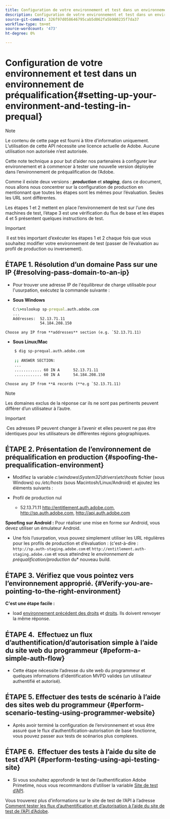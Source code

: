 ```yaml
---
title: Configuration de votre environnement et test dans un environnement de préqualification
description: Configuration de votre environnement et test dans un environnement de préqualification
source-git-commit: 326f97d058646795cab5d062fa5b980235f7da37
workflow-type: tm+mt
source-wordcount: '473'
ht-degree: 0%

---
```



# Configuration de votre environnement et test dans un environnement de préqualification{#setting-up-your-environment-and-testing-in-prequal}

>[!NOTE]
>
>Le contenu de cette page est fourni à titre d’information uniquement. L’utilisation de cette API nécessite une licence actuelle de Adobe. Aucune utilisation non autorisée n’est autorisée.

Cette note technique a pour but d’aider nos partenaires à configurer leur environnement et à commencer à tester une nouvelle version déployée dans l’environnement de préqualification de l’Adobe.

Comme il existe deux versions : ***production*** et ***staging***, dans ce document, nous allons nous concentrer sur la configuration de production en mentionnant que toutes les étapes sont les mêmes pour l’évaluation. Seules les URL sont différentes.

Les étapes 1 et 2 mettent en place l’environnement de test sur l’une des machines de test, l’étape 3 est une vérification du flux de base et les étapes 4 et 5 présentent quelques instructions de test.

>[!IMPORTANT]
>
> Il est très important d’exécuter les étapes 1 et 2 chaque fois que vous souhaitez modifier votre environnement de test (passer de l’évaluation au profil de production ou inversement).
 

## ÉTAPE 1. Résolution d’un domaine Pass sur une IP {#resolving-pass-domain-to-an-ip}

* Pour trouver une adresse IP de l&#39;équilibreur de charge utilisable pour l&#39;usurpation, exécutez la commande suivante :

* **Sous Windows**

   ```cmd
   C:\>nslookup sp-prequal.auth.adobe.com
   ...
   Addresses:  52.13.71.11
               54.184.208.150
   ```

```Choose any IP from **addresses** section (e.g. `52.13.71.11)```

* **Sous Linux/Mac**

```sh
    $ dig sp-prequal.auth.adobe.com
    
    ;; ANSWER SECTION:
    ...
    ............ 60 IN A      52.13.71.11
    ............ 60 IN A      54.184.208.150
```

```Choose any IP from **A records (**e.g `52.13.71.11)```

>[!NOTE]
>
>Les domaines exclus de la réponse car ils ne sont pas pertinents peuvent différer d’un utilisateur à l’autre.

>[!IMPORTANT]
>
> Ces adresses IP peuvent changer à l’avenir et elles peuvent ne pas être identiques pour les utilisateurs de différentes régions géographiques.


## ÉTAPE 2.  Présentation de l’environnement de préqualification en production {#spoofing-the-prequalification-environment}

* Modifiez la variable *c:\\windows\\System32\\drivers\\etc\\hosts* fichier (sous Windows) ou */etc/hosts* (sous Macintosh/Linux/Android) et ajoutez les éléments suivants :

* Profil de production nul
   * 52.13.71.11 http://entitlement.auth.adobe.com, http://sp.auth.adobe.com, http://api.auth.adobe.com

**Spoofing sur Android :** Pour réaliser une mise en forme sur Android, vous devez utiliser un émulateur Android.

* Une fois l’usurpation, vous pouvez simplement utiliser les URL régulières pour les profils de production et d’évaluation : (c&#39;est-à-dire : `http://sp.auth-staging.adobe.com` et `http://entitlement.auth-staging.adobe.com` et vous atteindrez le *environnement de préqualification/production* du* nouveau build.


## ÉTAPE 3.  Vérifiez que vous pointez vers l’environnement approprié. {#Verify-you-are-pointing-to-the-right-environment}

**C&#39;est une étape facile :**

* load [environnement précédent des droits](https://entitlement-prequal.auth.adobe.com/environment.html) et [droits](https://entitlement.auth.adobe.com/environment.html). Ils doivent renvoyer la même réponse.


## ÉTAPE 4.  Effectuez un flux d’authentification/d’autorisation simple à l’aide du site web du programmeur {#peform-a-simple-auth-flow}

* Cette étape nécessite l’adresse du site web du programmeur et quelques informations d’identification MVPD valides (un utilisateur authentifié et autorisé).

## ÉTAPE 5.  Effectuer des tests de scénario à l’aide des sites web du programmeur {#perform-scenario-testing-using-programmer-website}

* Après avoir terminé la configuration de l’environnement et vous être assuré que le flux d’authentification-autorisation de base fonctionne, vous pouvez passer aux tests de scénarios plus complexes.


## ÉTAPE 6.  Effectuer des tests à l’aide du site de test d’API {#perform-testing-using-api-testing-site}

* Si vous souhaitez approfondir le test de l’authentification Adobe Primetime, nous vous recommandons d’utiliser la variable [Site de test d’API](http://entitlement-prequal.auth.adobe.com/apitest/api.html).

Vous trouverez plus d’informations sur le site de test de l’API à l’adresse [Comment tester les flux d’authentification et d’autorisation à l’aide du site de test de l’API d’Adobe](/help/authentication/test-authn-authz-flows-using-adobes-api-test-site.md).

